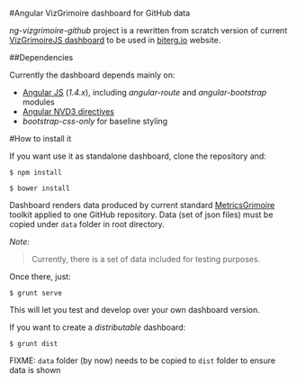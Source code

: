 #Angular VizGrimoire dashboard for GitHub data

_ng-vizgrimoire-github_ project is a rewritten from scratch version of current [VizGrimoireJS dashboard](https://github.com/VizGrimoire/VizGrimoireJS)
to be used in [biterg.io](http://biterg.io) website.

##Dependencies

Currently the dashboard depends mainly on:

* [Angular JS](https://angularjs.org/) (_1.4.x_), including _angular-route_ and _angular-bootstrap_ modules
* [Angular NVD3 directives](https://cmaurer.github.io/angularjs-nvd3-directives/)
* _bootstrap-css-only_ for baseline styling

#How to install it

If you want use it as standalone dashboard, clone the repository and:

```
$ npm install

$ bower install
```

Dashboard renders data produced by current standard [MetricsGrimoire](http://metricsgrimoire.github.io) toolkit applied to one GitHub repository. Data (set of json files) must be copied under `data` folder in root directory.

*Note:*
> Currently, there is a set of data included for testing purposes.

Once there, just:

```
$ grunt serve
```

This will let you test and develop over your own dashboard version.

If you want to create a _distributable_ dashboard:

```
$ grunt dist
```

FIXME: `data` folder (by now) needs to be copied to `dist` folder to ensure data is shown
